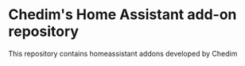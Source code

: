 # Chedim's Home Assistant add-on repository

This repository contains homeassistant addons developed by Chedim
